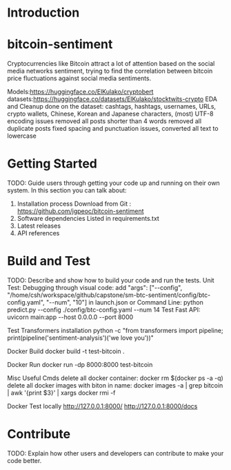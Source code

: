 # Introduction
# bitcoin-sentiment
Cryptocurrencies like Bitcoin attract a lot of attention based on the social media networks
sentiment, trying to find the correlation between bitcoin price fluctuations against social media
sentiments.


Models:https://huggingface.co/ElKulako/cryptobert
datasets:https://huggingface.co/datasets/ElKulako/stocktwits-crypto
EDA and Cleanup done on the dataset:
cashtags, hashtags, usernames,
URLs, crypto wallets,
Chinese, Korean and Japanese characters,
(most) UTF-8 encoding issues
removed all posts shorter than 4 words
removed all duplicate posts
fixed spacing and punctuation issues, converted all text to lowercase



# Getting Started
TODO: Guide users through getting your code up and running on their own system. In this section you can talk about:
1.	Installation process
    Download from Git : https://github.com/jgpeoc/bitcoin-sentiment
2.	Software dependencies
    Listed in requirements.txt
3.	Latest releases
4.	API references

# Build and Test
TODO: Describe and show how to build your code and run the tests.
Unit Test:
     Debugging through visual code:
        add "args": ["--config", "/home/csh/workspace/github/capstone/sm-btc-sentiment/config/btc-config.yaml", "--num", "10"] in launch.json 
     or
     Command Line:
        python predict.py --config ./config/btc-config.yaml --num 14
Test Fast API:  
    uvicorn main:app --host 0.0.0.0 --port 8000

Test Transformers installation
    python -c "from transformers import pipeline; print(pipeline('sentiment-analysis')('we love you'))"

Docker Build
    docker build -t test-bitcoin .

Docker Run
    docker run -dp 8000:8000 test-bitcoin

Misc Useful Cmds
    delete all docker container: docker rm $(docker ps -a -q)
    delete all docker images with biton in name: docker images -a | grep bitcoin | awk '{print $3}' | xargs docker rmi -f

Docker Test locally
    http://127.0.0.1:8000/
    http://127.0.0.1:8000/docs

# Contribute
TODO: Explain how other users and developers can contribute to make your code better.


